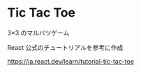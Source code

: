 # Tic Tac Toe

3×3 のマルバツゲーム

React 公式のチュートリアルを参考に作成

https://ja.react.dev/learn/tutorial-tic-tac-toe
